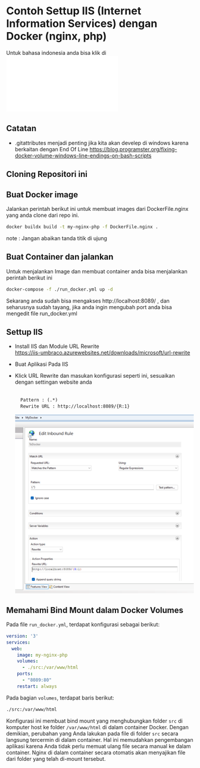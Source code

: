 # Contoh Settup IIS (Internet Information Services) dengan Docker (nginx, php)

Untuk bahasa indonesia anda bisa klik di ![sini](./README_id.md) 

## Catatan
 - .gitattributes menjadi penting jika kita akan develep di windows karena berkaitan dengan End Of Line
 https://blog.programster.org/fixing-docker-volume-windows-line-endings-on-bash-scripts

## Cloning Repositori ini 

## Buat Docker image 

Jalankan perintah berikut ini untuk membuat images dari DockerFile.nginx yang anda clone dari repo ini.

```sh
docker buildx build -t my-nginx-php -f DockerFile.nginx .

```
note : Jangan abaikan tanda titik di ujung

## Buat Container dan jalankan

Untuk menjalankan Image dan membuat container anda bisa menjalankan perintah berikut ini

```bash
docker-compose -f ./run_docker.yml up -d

```

Sekarang anda sudah bisa mengakses http://localhost:8089/ , dan seharusnya sudah tayang, jika anda ingin mengubah port anda bisa mengedit file run_docker.yml
 
## Settup IIS 

- Install IIS dan Module  URL Rewrite    
    https://iis-umbraco.azurewebsites.net/downloads/microsoft/url-rewrite 
- Buat Aplikasi Pada IIS
- Klick URL Rewrite dan masukan konfigurasi seperti ini, sesuaikan dengan settingan website anda   
  
  ```txt
    
    Pattern : (.*)
    Rewrite URL : http://localhost:8089/{R:1}
  ```
  ![img](./docimg/rewrite_url.png)

## Memahami Bind Mount dalam Docker Volumes
 
Pada file `run_docker.yml`, terdapat konfigurasi sebagai berikut:

```yml
version: '3'
services:
  web:
    image: my-nginx-php
    volumes:
      - ./src:/var/www/html
    ports:
      - "8089:80"
    restart: always
```

Pada bagian `volumes`, terdapat baris berikut:

```sh
./src:/var/www/html
```

Konfigurasi ini membuat bind mount yang menghubungkan folder `src` di komputer host ke folder `/var/www/html` di dalam container Docker. Dengan demikian, perubahan yang Anda lakukan pada file di folder `src` secara langsung tercermin di dalam container. Hal ini memudahkan pengembangan aplikasi karena Anda tidak perlu memuat ulang file secara manual ke dalam container. Nginx di dalam container secara otomatis akan menyajikan file dari folder yang telah di-mount tersebut.